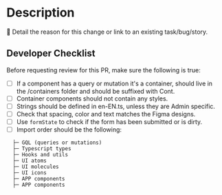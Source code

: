 # Description

📝 Detail the reason for this change or link to an existing task/bug/story.

## Developer Checklist

Before requesting review for this PR, make sure the following is true:

- [ ] If a component has a query or mutation it's a container, should live in the /containers folder and should be suffixed with Cont.
- [ ] Container components should not contain any styles.
- [ ] Strings should be defined in en-EN.ts, unless they are Admin specific.
- [ ] Check that spacing, color and text matches the Figma designs.
- [ ] Use `formState` to check if the form has been submitted or is dirty.
- [ ] Import order should be the following:

```
  ├─ GQL (queries or mutations)
  ├─ Typescript types
  ├─ Hooks and utils
  ├─ UI atoms
  ├─ UI molecules
  ├─ UI icons
  ├─ APP components
  ├─ APP components
```
